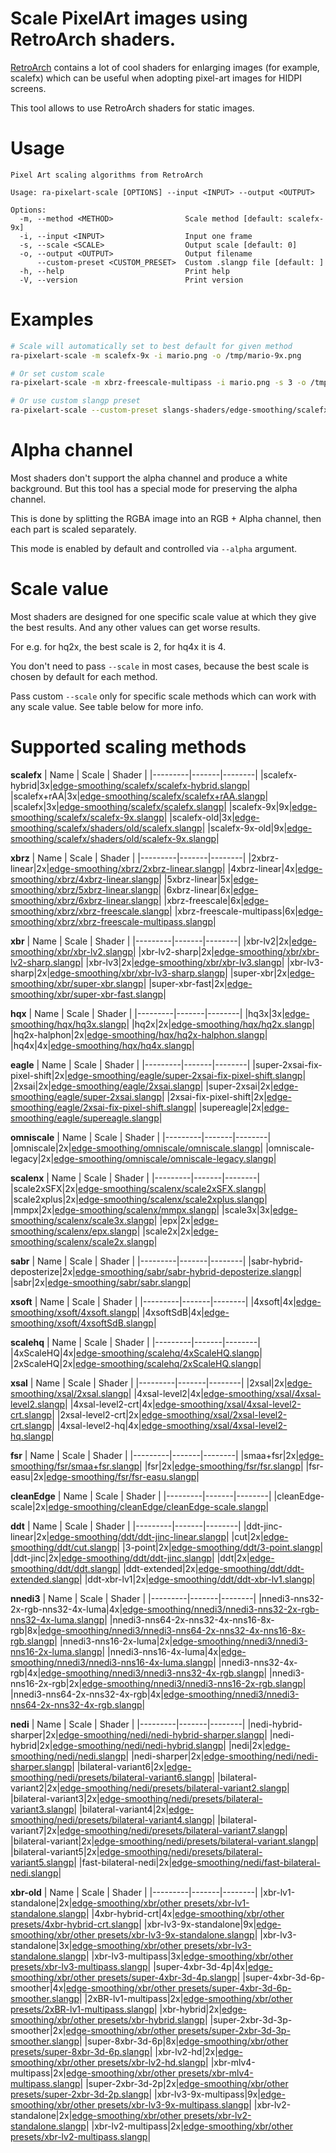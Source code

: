 # Scale PixelArt images using RetroArch shaders.
[RetroArch](https://github.com/libretro/RetroArch) contains a lot of cool shaders for enlarging images (for example, scalefx) which can be useful when adopting pixel-art images for HIDPI screens.

This tool allows to use RetroArch shaders for static images.

# Usage
```
Pixel Art scaling algorithms from RetroArch

Usage: ra-pixelart-scale [OPTIONS] --input <INPUT> --output <OUTPUT>

Options:
  -m, --method <METHOD>                Scale method [default: scalefx-9x]
  -i, --input <INPUT>                  Input one frame
  -s, --scale <SCALE>                  Output scale [default: 0]
  -o, --output <OUTPUT>                Output filename
      --custom-preset <CUSTOM_PRESET>  Custom .slangp file [default: ]
  -h, --help                           Print help
  -V, --version                        Print version
```

# Examples
```bash
# Scale will automatically set to best default for given method
ra-pixelart-scale -m scalefx-9x -i mario.png -o /tmp/mario-9x.png

# Or set custom scale
ra-pixelart-scale -m xbrz-freescale-multipass -i mario.png -s 3 -o /tmp/mario-3x.png

# Or use custom slangp preset
ra-pixelart-scale --custom-preset slangs-shaders/edge-smoothing/scalefx/scalefx.slangp -i mario.png -s 3 -o /tmp/mario-3x.png
```

# Alpha channel

Most shaders don't support the alpha channel and produce a white background. But this tool has a special mode for preserving the alpha channel.

This is done by splitting the RGBA image into an RGB + Alpha channel, then each part is scaled separately.

This mode is enabled by default and controlled via `--alpha` argument.

# Scale value

Most shaders are designed for one specific scale value at which they give the best results. And any other values can get worse results.

For e.g. for hq2x, the best scale is 2, for hq4x it is 4.

You don't need to pass `--scale` in most cases, because the best scale is chosen by default for each method.

Pass custom `--scale` only for specific scale methods which can work with any scale value. See table below for more info.

# Supported scaling methods

**scalefx**
| Name    | Scale | Shader |
|---------|-------|--------|
|scalefx-hybrid|3x|[edge-smoothing/scalefx/scalefx-hybrid.slangp](https://github.com/libretro/slang-shaders/tree/master/edge-smoothing/scalefx/scalefx-hybrid.slangp)|
|scalefx+rAA|3x|[edge-smoothing/scalefx/scalefx+rAA.slangp](https://github.com/libretro/slang-shaders/tree/master/edge-smoothing/scalefx/scalefx+rAA.slangp)|
|scalefx|3x|[edge-smoothing/scalefx/scalefx.slangp](https://github.com/libretro/slang-shaders/tree/master/edge-smoothing/scalefx/scalefx.slangp)|
|scalefx-9x|9x|[edge-smoothing/scalefx/scalefx-9x.slangp](https://github.com/libretro/slang-shaders/tree/master/edge-smoothing/scalefx/scalefx-9x.slangp)|
|scalefx-old|3x|[edge-smoothing/scalefx/shaders/old/scalefx.slangp](https://github.com/libretro/slang-shaders/tree/master/edge-smoothing/scalefx/shaders/old/scalefx.slangp)|
|scalefx-9x-old|9x|[edge-smoothing/scalefx/shaders/old/scalefx-9x.slangp](https://github.com/libretro/slang-shaders/tree/master/edge-smoothing/scalefx/shaders/old/scalefx-9x.slangp)|

**xbrz**
| Name    | Scale | Shader |
|---------|-------|--------|
|2xbrz-linear|2x|[edge-smoothing/xbrz/2xbrz-linear.slangp](https://github.com/libretro/slang-shaders/tree/master/edge-smoothing/xbrz/2xbrz-linear.slangp)|
|4xbrz-linear|4x|[edge-smoothing/xbrz/4xbrz-linear.slangp](https://github.com/libretro/slang-shaders/tree/master/edge-smoothing/xbrz/4xbrz-linear.slangp)|
|5xbrz-linear|5x|[edge-smoothing/xbrz/5xbrz-linear.slangp](https://github.com/libretro/slang-shaders/tree/master/edge-smoothing/xbrz/5xbrz-linear.slangp)|
|6xbrz-linear|6x|[edge-smoothing/xbrz/6xbrz-linear.slangp](https://github.com/libretro/slang-shaders/tree/master/edge-smoothing/xbrz/6xbrz-linear.slangp)|
|xbrz-freescale|6x|[edge-smoothing/xbrz/xbrz-freescale.slangp](https://github.com/libretro/slang-shaders/tree/master/edge-smoothing/xbrz/xbrz-freescale.slangp)|
|xbrz-freescale-multipass|6x|[edge-smoothing/xbrz/xbrz-freescale-multipass.slangp](https://github.com/libretro/slang-shaders/tree/master/edge-smoothing/xbrz/xbrz-freescale-multipass.slangp)|

**xbr**
| Name    | Scale | Shader |
|---------|-------|--------|
|xbr-lv2|2x|[edge-smoothing/xbr/xbr-lv2.slangp](https://github.com/libretro/slang-shaders/tree/master/edge-smoothing/xbr/xbr-lv2.slangp)|
|xbr-lv2-sharp|2x|[edge-smoothing/xbr/xbr-lv2-sharp.slangp](https://github.com/libretro/slang-shaders/tree/master/edge-smoothing/xbr/xbr-lv2-sharp.slangp)|
|xbr-lv3|2x|[edge-smoothing/xbr/xbr-lv3.slangp](https://github.com/libretro/slang-shaders/tree/master/edge-smoothing/xbr/xbr-lv3.slangp)|
|xbr-lv3-sharp|2x|[edge-smoothing/xbr/xbr-lv3-sharp.slangp](https://github.com/libretro/slang-shaders/tree/master/edge-smoothing/xbr/xbr-lv3-sharp.slangp)|
|super-xbr|2x|[edge-smoothing/xbr/super-xbr.slangp](https://github.com/libretro/slang-shaders/tree/master/edge-smoothing/xbr/super-xbr.slangp)|
|super-xbr-fast|2x|[edge-smoothing/xbr/super-xbr-fast.slangp](https://github.com/libretro/slang-shaders/tree/master/edge-smoothing/xbr/super-xbr-fast.slangp)|

**hqx**
| Name    | Scale | Shader |
|---------|-------|--------|
|hq3x|3x|[edge-smoothing/hqx/hq3x.slangp](https://github.com/libretro/slang-shaders/tree/master/edge-smoothing/hqx/hq3x.slangp)|
|hq2x|2x|[edge-smoothing/hqx/hq2x.slangp](https://github.com/libretro/slang-shaders/tree/master/edge-smoothing/hqx/hq2x.slangp)|
|hq2x-halphon|2x|[edge-smoothing/hqx/hq2x-halphon.slangp](https://github.com/libretro/slang-shaders/tree/master/edge-smoothing/hqx/hq2x-halphon.slangp)|
|hq4x|4x|[edge-smoothing/hqx/hq4x.slangp](https://github.com/libretro/slang-shaders/tree/master/edge-smoothing/hqx/hq4x.slangp)|

**eagle**
| Name    | Scale | Shader |
|---------|-------|--------|
|super-2xsai-fix-pixel-shift|2x|[edge-smoothing/eagle/super-2xsai-fix-pixel-shift.slangp](https://github.com/libretro/slang-shaders/tree/master/edge-smoothing/eagle/super-2xsai-fix-pixel-shift.slangp)|
|2xsai|2x|[edge-smoothing/eagle/2xsai.slangp](https://github.com/libretro/slang-shaders/tree/master/edge-smoothing/eagle/2xsai.slangp)|
|super-2xsai|2x|[edge-smoothing/eagle/super-2xsai.slangp](https://github.com/libretro/slang-shaders/tree/master/edge-smoothing/eagle/super-2xsai.slangp)|
|2xsai-fix-pixel-shift|2x|[edge-smoothing/eagle/2xsai-fix-pixel-shift.slangp](https://github.com/libretro/slang-shaders/tree/master/edge-smoothing/eagle/2xsai-fix-pixel-shift.slangp)|
|supereagle|2x|[edge-smoothing/eagle/supereagle.slangp](https://github.com/libretro/slang-shaders/tree/master/edge-smoothing/eagle/supereagle.slangp)|

**omniscale**
| Name    | Scale | Shader |
|---------|-------|--------|
|omniscale|2x|[edge-smoothing/omniscale/omniscale.slangp](https://github.com/libretro/slang-shaders/tree/master/edge-smoothing/omniscale/omniscale.slangp)|
|omniscale-legacy|2x|[edge-smoothing/omniscale/omniscale-legacy.slangp](https://github.com/libretro/slang-shaders/tree/master/edge-smoothing/omniscale/omniscale-legacy.slangp)|

**scalenx**
| Name    | Scale | Shader |
|---------|-------|--------|
|scale2xSFX|2x|[edge-smoothing/scalenx/scale2xSFX.slangp](https://github.com/libretro/slang-shaders/tree/master/edge-smoothing/scalenx/scale2xSFX.slangp)|
|scale2xplus|2x|[edge-smoothing/scalenx/scale2xplus.slangp](https://github.com/libretro/slang-shaders/tree/master/edge-smoothing/scalenx/scale2xplus.slangp)|
|mmpx|2x|[edge-smoothing/scalenx/mmpx.slangp](https://github.com/libretro/slang-shaders/tree/master/edge-smoothing/scalenx/mmpx.slangp)|
|scale3x|3x|[edge-smoothing/scalenx/scale3x.slangp](https://github.com/libretro/slang-shaders/tree/master/edge-smoothing/scalenx/scale3x.slangp)|
|epx|2x|[edge-smoothing/scalenx/epx.slangp](https://github.com/libretro/slang-shaders/tree/master/edge-smoothing/scalenx/epx.slangp)|
|scale2x|2x|[edge-smoothing/scalenx/scale2x.slangp](https://github.com/libretro/slang-shaders/tree/master/edge-smoothing/scalenx/scale2x.slangp)|

**sabr**
| Name    | Scale | Shader |
|---------|-------|--------|
|sabr-hybrid-deposterize|2x|[edge-smoothing/sabr/sabr-hybrid-deposterize.slangp](https://github.com/libretro/slang-shaders/tree/master/edge-smoothing/sabr/sabr-hybrid-deposterize.slangp)|
|sabr|2x|[edge-smoothing/sabr/sabr.slangp](https://github.com/libretro/slang-shaders/tree/master/edge-smoothing/sabr/sabr.slangp)|

**xsoft**
| Name    | Scale | Shader |
|---------|-------|--------|
|4xsoft|4x|[edge-smoothing/xsoft/4xsoft.slangp](https://github.com/libretro/slang-shaders/tree/master/edge-smoothing/xsoft/4xsoft.slangp)|
|4xsoftSdB|4x|[edge-smoothing/xsoft/4xsoftSdB.slangp](https://github.com/libretro/slang-shaders/tree/master/edge-smoothing/xsoft/4xsoftSdB.slangp)|

**scalehq**
| Name    | Scale | Shader |
|---------|-------|--------|
|4xScaleHQ|4x|[edge-smoothing/scalehq/4xScaleHQ.slangp](https://github.com/libretro/slang-shaders/tree/master/edge-smoothing/scalehq/4xScaleHQ.slangp)|
|2xScaleHQ|2x|[edge-smoothing/scalehq/2xScaleHQ.slangp](https://github.com/libretro/slang-shaders/tree/master/edge-smoothing/scalehq/2xScaleHQ.slangp)|

**xsal**
| Name    | Scale | Shader |
|---------|-------|--------|
|2xsal|2x|[edge-smoothing/xsal/2xsal.slangp](https://github.com/libretro/slang-shaders/tree/master/edge-smoothing/xsal/2xsal.slangp)|
|4xsal-level2|4x|[edge-smoothing/xsal/4xsal-level2.slangp](https://github.com/libretro/slang-shaders/tree/master/edge-smoothing/xsal/4xsal-level2.slangp)|
|4xsal-level2-crt|4x|[edge-smoothing/xsal/4xsal-level2-crt.slangp](https://github.com/libretro/slang-shaders/tree/master/edge-smoothing/xsal/4xsal-level2-crt.slangp)|
|2xsal-level2-crt|2x|[edge-smoothing/xsal/2xsal-level2-crt.slangp](https://github.com/libretro/slang-shaders/tree/master/edge-smoothing/xsal/2xsal-level2-crt.slangp)|
|4xsal-level2-hq|4x|[edge-smoothing/xsal/4xsal-level2-hq.slangp](https://github.com/libretro/slang-shaders/tree/master/edge-smoothing/xsal/4xsal-level2-hq.slangp)|

**fsr**
| Name    | Scale | Shader |
|---------|-------|--------|
|smaa+fsr|2x|[edge-smoothing/fsr/smaa+fsr.slangp](https://github.com/libretro/slang-shaders/tree/master/edge-smoothing/fsr/smaa+fsr.slangp)|
|fsr|2x|[edge-smoothing/fsr/fsr.slangp](https://github.com/libretro/slang-shaders/tree/master/edge-smoothing/fsr/fsr.slangp)|
|fsr-easu|2x|[edge-smoothing/fsr/fsr-easu.slangp](https://github.com/libretro/slang-shaders/tree/master/edge-smoothing/fsr/fsr-easu.slangp)|

**cleanEdge**
| Name    | Scale | Shader |
|---------|-------|--------|
|cleanEdge-scale|2x|[edge-smoothing/cleanEdge/cleanEdge-scale.slangp](https://github.com/libretro/slang-shaders/tree/master/edge-smoothing/cleanEdge/cleanEdge-scale.slangp)|

**ddt**
| Name    | Scale | Shader |
|---------|-------|--------|
|ddt-jinc-linear|2x|[edge-smoothing/ddt/ddt-jinc-linear.slangp](https://github.com/libretro/slang-shaders/tree/master/edge-smoothing/ddt/ddt-jinc-linear.slangp)|
|cut|2x|[edge-smoothing/ddt/cut.slangp](https://github.com/libretro/slang-shaders/tree/master/edge-smoothing/ddt/cut.slangp)|
|3-point|2x|[edge-smoothing/ddt/3-point.slangp](https://github.com/libretro/slang-shaders/tree/master/edge-smoothing/ddt/3-point.slangp)|
|ddt-jinc|2x|[edge-smoothing/ddt/ddt-jinc.slangp](https://github.com/libretro/slang-shaders/tree/master/edge-smoothing/ddt/ddt-jinc.slangp)|
|ddt|2x|[edge-smoothing/ddt/ddt.slangp](https://github.com/libretro/slang-shaders/tree/master/edge-smoothing/ddt/ddt.slangp)|
|ddt-extended|2x|[edge-smoothing/ddt/ddt-extended.slangp](https://github.com/libretro/slang-shaders/tree/master/edge-smoothing/ddt/ddt-extended.slangp)|
|ddt-xbr-lv1|2x|[edge-smoothing/ddt/ddt-xbr-lv1.slangp](https://github.com/libretro/slang-shaders/tree/master/edge-smoothing/ddt/ddt-xbr-lv1.slangp)|

**nnedi3**
| Name    | Scale | Shader |
|---------|-------|--------|
|nnedi3-nns32-2x-rgb-nns32-4x-luma|4x|[edge-smoothing/nnedi3/nnedi3-nns32-2x-rgb-nns32-4x-luma.slangp](https://github.com/libretro/slang-shaders/tree/master/edge-smoothing/nnedi3/nnedi3-nns32-2x-rgb-nns32-4x-luma.slangp)|
|nnedi3-nns64-2x-nns32-4x-nns16-8x-rgb|8x|[edge-smoothing/nnedi3/nnedi3-nns64-2x-nns32-4x-nns16-8x-rgb.slangp](https://github.com/libretro/slang-shaders/tree/master/edge-smoothing/nnedi3/nnedi3-nns64-2x-nns32-4x-nns16-8x-rgb.slangp)|
|nnedi3-nns16-2x-luma|2x|[edge-smoothing/nnedi3/nnedi3-nns16-2x-luma.slangp](https://github.com/libretro/slang-shaders/tree/master/edge-smoothing/nnedi3/nnedi3-nns16-2x-luma.slangp)|
|nnedi3-nns16-4x-luma|4x|[edge-smoothing/nnedi3/nnedi3-nns16-4x-luma.slangp](https://github.com/libretro/slang-shaders/tree/master/edge-smoothing/nnedi3/nnedi3-nns16-4x-luma.slangp)|
|nnedi3-nns32-4x-rgb|4x|[edge-smoothing/nnedi3/nnedi3-nns32-4x-rgb.slangp](https://github.com/libretro/slang-shaders/tree/master/edge-smoothing/nnedi3/nnedi3-nns32-4x-rgb.slangp)|
|nnedi3-nns16-2x-rgb|2x|[edge-smoothing/nnedi3/nnedi3-nns16-2x-rgb.slangp](https://github.com/libretro/slang-shaders/tree/master/edge-smoothing/nnedi3/nnedi3-nns16-2x-rgb.slangp)|
|nnedi3-nns64-2x-nns32-4x-rgb|4x|[edge-smoothing/nnedi3/nnedi3-nns64-2x-nns32-4x-rgb.slangp](https://github.com/libretro/slang-shaders/tree/master/edge-smoothing/nnedi3/nnedi3-nns64-2x-nns32-4x-rgb.slangp)|

**nedi**
| Name    | Scale | Shader |
|---------|-------|--------|
|nedi-hybrid-sharper|2x|[edge-smoothing/nedi/nedi-hybrid-sharper.slangp](https://github.com/libretro/slang-shaders/tree/master/edge-smoothing/nedi/nedi-hybrid-sharper.slangp)|
|nedi-hybrid|2x|[edge-smoothing/nedi/nedi-hybrid.slangp](https://github.com/libretro/slang-shaders/tree/master/edge-smoothing/nedi/nedi-hybrid.slangp)|
|nedi|2x|[edge-smoothing/nedi/nedi.slangp](https://github.com/libretro/slang-shaders/tree/master/edge-smoothing/nedi/nedi.slangp)|
|nedi-sharper|2x|[edge-smoothing/nedi/nedi-sharper.slangp](https://github.com/libretro/slang-shaders/tree/master/edge-smoothing/nedi/nedi-sharper.slangp)|
|bilateral-variant6|2x|[edge-smoothing/nedi/presets/bilateral-variant6.slangp](https://github.com/libretro/slang-shaders/tree/master/edge-smoothing/nedi/presets/bilateral-variant6.slangp)|
|bilateral-variant2|2x|[edge-smoothing/nedi/presets/bilateral-variant2.slangp](https://github.com/libretro/slang-shaders/tree/master/edge-smoothing/nedi/presets/bilateral-variant2.slangp)|
|bilateral-variant3|2x|[edge-smoothing/nedi/presets/bilateral-variant3.slangp](https://github.com/libretro/slang-shaders/tree/master/edge-smoothing/nedi/presets/bilateral-variant3.slangp)|
|bilateral-variant4|2x|[edge-smoothing/nedi/presets/bilateral-variant4.slangp](https://github.com/libretro/slang-shaders/tree/master/edge-smoothing/nedi/presets/bilateral-variant4.slangp)|
|bilateral-variant7|2x|[edge-smoothing/nedi/presets/bilateral-variant7.slangp](https://github.com/libretro/slang-shaders/tree/master/edge-smoothing/nedi/presets/bilateral-variant7.slangp)|
|bilateral-variant|2x|[edge-smoothing/nedi/presets/bilateral-variant.slangp](https://github.com/libretro/slang-shaders/tree/master/edge-smoothing/nedi/presets/bilateral-variant.slangp)|
|bilateral-variant5|2x|[edge-smoothing/nedi/presets/bilateral-variant5.slangp](https://github.com/libretro/slang-shaders/tree/master/edge-smoothing/nedi/presets/bilateral-variant5.slangp)|
|fast-bilateral-nedi|2x|[edge-smoothing/nedi/fast-bilateral-nedi.slangp](https://github.com/libretro/slang-shaders/tree/master/edge-smoothing/nedi/fast-bilateral-nedi.slangp)|

**xbr-old**
| Name    | Scale | Shader |
|---------|-------|--------|
|xbr-lv1-standalone|2x|[edge-smoothing/xbr/other presets/xbr-lv1-standalone.slangp](https://github.com/libretro/slang-shaders/tree/master/edge-smoothing/xbr/other%20presets/xbr-lv1-standalone.slangp)|
|4xbr-hybrid-crt|4x|[edge-smoothing/xbr/other presets/4xbr-hybrid-crt.slangp](https://github.com/libretro/slang-shaders/tree/master/edge-smoothing/xbr/other%20presets/4xbr-hybrid-crt.slangp)|
|xbr-lv3-9x-standalone|9x|[edge-smoothing/xbr/other presets/xbr-lv3-9x-standalone.slangp](https://github.com/libretro/slang-shaders/tree/master/edge-smoothing/xbr/other%20presets/xbr-lv3-9x-standalone.slangp)|
|xbr-lv3-standalone|3x|[edge-smoothing/xbr/other presets/xbr-lv3-standalone.slangp](https://github.com/libretro/slang-shaders/tree/master/edge-smoothing/xbr/other%20presets/xbr-lv3-standalone.slangp)|
|xbr-lv3-multipass|3x|[edge-smoothing/xbr/other presets/xbr-lv3-multipass.slangp](https://github.com/libretro/slang-shaders/tree/master/edge-smoothing/xbr/other%20presets/xbr-lv3-multipass.slangp)|
|super-4xbr-3d-4p|4x|[edge-smoothing/xbr/other presets/super-4xbr-3d-4p.slangp](https://github.com/libretro/slang-shaders/tree/master/edge-smoothing/xbr/other%20presets/super-4xbr-3d-4p.slangp)|
|super-4xbr-3d-6p-smoother|4x|[edge-smoothing/xbr/other presets/super-4xbr-3d-6p-smoother.slangp](https://github.com/libretro/slang-shaders/tree/master/edge-smoothing/xbr/other%20presets/super-4xbr-3d-6p-smoother.slangp)|
|2xBR-lv1-multipass|2x|[edge-smoothing/xbr/other presets/2xBR-lv1-multipass.slangp](https://github.com/libretro/slang-shaders/tree/master/edge-smoothing/xbr/other%20presets/2xBR-lv1-multipass.slangp)|
|xbr-hybrid|2x|[edge-smoothing/xbr/other presets/xbr-hybrid.slangp](https://github.com/libretro/slang-shaders/tree/master/edge-smoothing/xbr/other%20presets/xbr-hybrid.slangp)|
|super-2xbr-3d-3p-smoother|2x|[edge-smoothing/xbr/other presets/super-2xbr-3d-3p-smoother.slangp](https://github.com/libretro/slang-shaders/tree/master/edge-smoothing/xbr/other%20presets/super-2xbr-3d-3p-smoother.slangp)|
|super-8xbr-3d-6p|8x|[edge-smoothing/xbr/other presets/super-8xbr-3d-6p.slangp](https://github.com/libretro/slang-shaders/tree/master/edge-smoothing/xbr/other%20presets/super-8xbr-3d-6p.slangp)|
|xbr-lv2-hd|2x|[edge-smoothing/xbr/other presets/xbr-lv2-hd.slangp](https://github.com/libretro/slang-shaders/tree/master/edge-smoothing/xbr/other%20presets/xbr-lv2-hd.slangp)|
|xbr-mlv4-multipass|2x|[edge-smoothing/xbr/other presets/xbr-mlv4-multipass.slangp](https://github.com/libretro/slang-shaders/tree/master/edge-smoothing/xbr/other%20presets/xbr-mlv4-multipass.slangp)|
|super-2xbr-3d-2p|2x|[edge-smoothing/xbr/other presets/super-2xbr-3d-2p.slangp](https://github.com/libretro/slang-shaders/tree/master/edge-smoothing/xbr/other%20presets/super-2xbr-3d-2p.slangp)|
|xbr-lv3-9x-multipass|9x|[edge-smoothing/xbr/other presets/xbr-lv3-9x-multipass.slangp](https://github.com/libretro/slang-shaders/tree/master/edge-smoothing/xbr/other%20presets/xbr-lv3-9x-multipass.slangp)|
|xbr-lv2-standalone|2x|[edge-smoothing/xbr/other presets/xbr-lv2-standalone.slangp](https://github.com/libretro/slang-shaders/tree/master/edge-smoothing/xbr/other%20presets/xbr-lv2-standalone.slangp)|
|xbr-lv2-multipass|2x|[edge-smoothing/xbr/other presets/xbr-lv2-multipass.slangp](https://github.com/libretro/slang-shaders/tree/master/edge-smoothing/xbr/other%20presets/xbr-lv2-multipass.slangp)|

